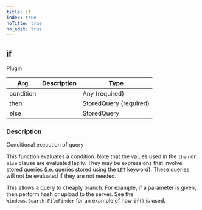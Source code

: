 ```yaml
---
title: if
index: true
noTitle: true
no_edit: true
---
```




<div class="vql_item"></div>


## if
<span class='vql_type pull-right page-header'>Plugin</span>



<div class="vqlargs"></div>

Arg | Description | Type
----|-------------|-----
condition||Any (required)
then||StoredQuery (required)
else||StoredQuery

### Description

Conditional execution of query

This function evaluates a condition. Note that the values used in the
`then` or `else` clause are evaluated lazily. They may be expressions
that involve stored queries (i.e. queries stored using the `LET`
keyword). These queries will not be evaluated if they are not needed.

This allows a query to cheaply branch. For example, if a parameter is
given, then perform hash or upload to the server. See the
`Windows.Search.FileFinder` for an example of how `if()` is used.


